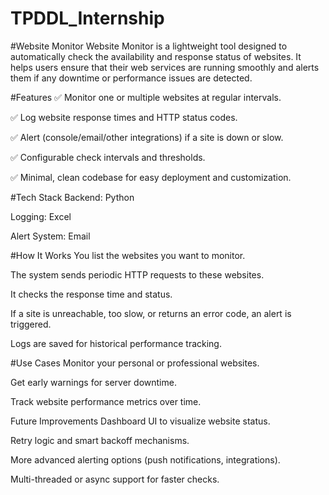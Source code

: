 # TPDDL_Internship
#Website Monitor
Website Monitor is a lightweight tool designed to automatically check the availability and response status of websites. It helps users ensure that their web services are running smoothly and alerts them if any downtime or performance issues are detected.

#Features
✅ Monitor one or multiple websites at regular intervals.

✅ Log website response times and HTTP status codes.

✅ Alert (console/email/other integrations) if a site is down or slow.

✅ Configurable check intervals and thresholds.

✅ Minimal, clean codebase for easy deployment and customization.

#Tech Stack
Backend: Python

Logging: Excel

Alert System: Email

#How It Works
You list the websites you want to monitor.

The system sends periodic HTTP requests to these websites.

It checks the response time and status.

If a site is unreachable, too slow, or returns an error code, an alert is triggered.

Logs are saved for historical performance tracking.

#Use Cases
Monitor your personal or professional websites.

Get early warnings for server downtime.

Track website performance metrics over time.

Future Improvements
Dashboard UI to visualize website status.

Retry logic and smart backoff mechanisms.

More advanced alerting options (push notifications, integrations).

Multi-threaded or async support for faster checks.
